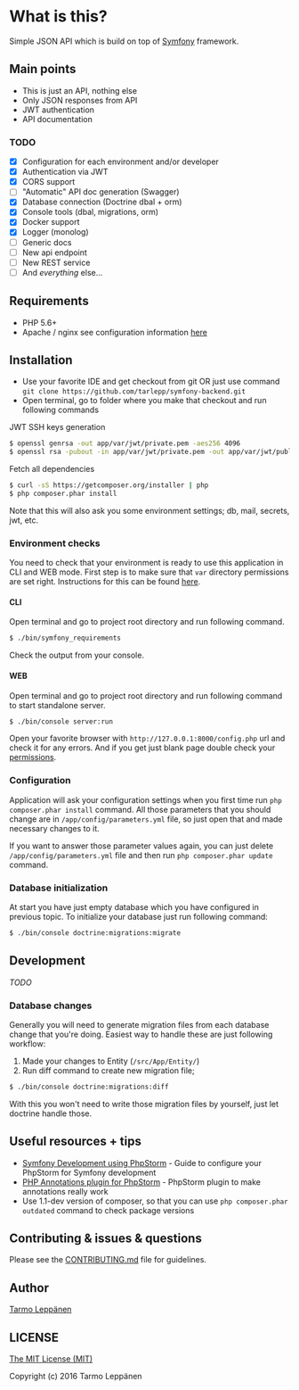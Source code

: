 # What is this?

Simple JSON API which is build on top of [Symfony](https://symfony.com/) framework.

## Main points
* This is just an API, nothing else
* Only JSON responses from API
* JWT authentication
* API documentation

### TODO
- [x] Configuration for each environment and/or developer
- [x] Authentication via JWT
- [x] CORS support
- [ ] "Automatic" API doc generation (Swagger)
- [x] Database connection (Doctrine dbal + orm)
- [x] Console tools (dbal, migrations, orm)
- [x] Docker support
- [x] Logger (monolog) 
- [ ] Generic docs
 - [ ] New api endpoint
 - [ ] New REST service
- [ ] And _everything_ else...

## Requirements
* PHP 5.6+
* Apache / nginx see configuration information [here](https://symfony.com/doc/current/cookbook/configuration/web_server_configuration.html)
 
## Installation
* Use your favorite IDE and get checkout from git OR just use command ```git clone https://github.com/tarlepp/symfony-backend.git```
* Open terminal, go to folder where you make that checkout and run following commands

JWT SSH keys generation
```bash
$ openssl genrsa -out app/var/jwt/private.pem -aes256 4096
$ openssl rsa -pubout -in app/var/jwt/private.pem -out app/var/jwt/public.pem
```

Fetch all dependencies
```bash
$ curl -sS https://getcomposer.org/installer | php
$ php composer.phar install
```

Note that this will also ask you some environment settings; db, mail, secrets, jwt, etc.

### Environment checks
You need to check that your environment is ready to use this application in CLI and WEB mode.
First step is to make sure that ```var``` directory permissions are set right. Instructions 
for this can be found [here](http://symfony.com/doc/current/book/installation.html#book-installation-permissions).

#### CLI
Open terminal and go to project root directory and run following command.

```bash
$ ./bin/symfony_requirements
```

Check the output from your console.

#### WEB
Open terminal and go to project root directory and run following command to start standalone server.

```bash
$ ./bin/console server:run
```

Open your favorite browser with ```http://127.0.0.1:8000/config.php``` url and check it for any errors.
And if you get just blank page double check your [permissions](http://symfony.com/doc/current/book/installation.html#book-installation-permissions).

### Configuration
Application will ask your configuration settings when you first time run ```php composer.phar install``` command.
All those parameters that you should change are in ```/app/config/parameters.yml``` file, so just open that and 
made necessary changes to it.

If you want to answer those parameter values again, you can just delete ```/app/config/parameters.yml``` file and
then run ```php composer.phar update``` command. 

### Database initialization
At start you have just empty database which you have configured in previous topic. To initialize your database
just run following command:

```bash
$ ./bin/console doctrine:migrations:migrate
```

## Development
*TODO*

### Database changes
Generally you will need to generate migration files from each database change that you're doing. Easiest way to
handle these are just following workflow:

1. Made your changes to Entity (```/src/App/Entity/```)
2. Run diff command to create new migration file; 
```bash
$ ./bin/console doctrine:migrations:diff
```

With this you won't need to write those migration files by yourself, just let doctrine handle those.

## Useful resources + tips
* [Symfony Development using PhpStorm](http://blog.jetbrains.com/phpstorm/2014/08/symfony-development-using-phpstorm/) - Guide to configure your PhpStorm for Symfony development
* [PHP Annotations plugin for PhpStorm](https://plugins.jetbrains.com/plugin/7320) - PhpStorm plugin to make annotations really work
* Use 1.1-dev version of composer, so that you can use ```php composer.phar outdated``` command to check package versions

## Contributing & issues & questions
Please see the [CONTRIBUTING.md](CONTRIBUTING.md) file for guidelines.

## Author
[Tarmo Leppänen](https://github.com/tarlepp)

## LICENSE
[The MIT License (MIT)](LICENSE)

Copyright (c) 2016 Tarmo Leppänen